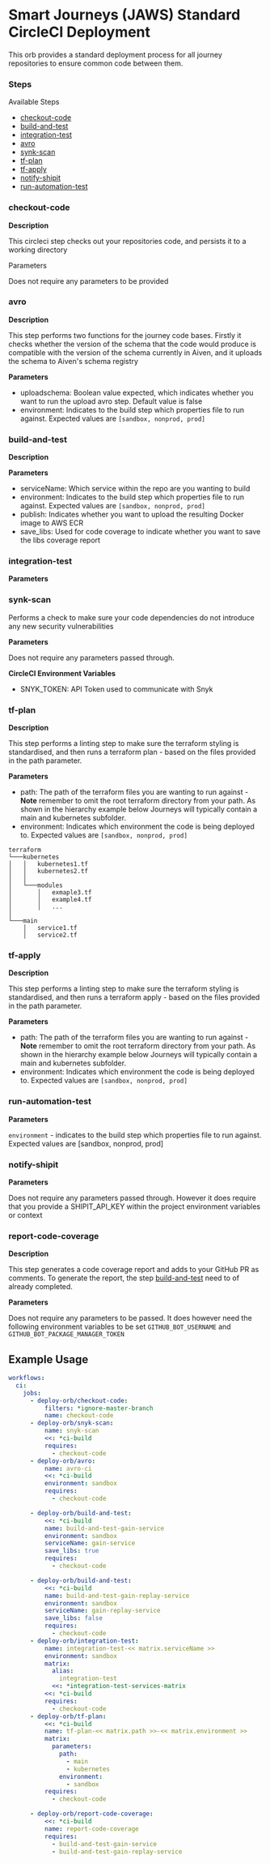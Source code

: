# Smart Journeys (JAWS) Standard CircleCI Deployment

This orb provides a standard deployment process for all journey repositories to ensure common code between them.

### Steps

Available Steps
* [checkout-code](#checkout-code)
* [build-and-test](#build-and-test)
* [integration-test](#integration-test)
* [avro](#avro)
* [synk-scan](#synk-scan)
* [tf-plan](#tf-plan)
* [tf-apply](#tf-apply)
* [notify-shipit](#notify-shipit)
* [run-automation-test](#run-automation-test)

### checkout-code

**Description**

This circleci step checks out your repositories code, and persists it to a working directory

Parameters

Does not require any parameters to be provided

### avro

**Description**

This step performs two functions for the journey code bases.  Firstly it checks whether the version of the schema that the code would produce is compatible with the version of the schema currently in Aiven, and it uploads the schema to Aiven's schema registry

**Parameters**

* uploadschema: Boolean value expected, which indicates whether you want to run the upload avro step.  Default value is false
* environment: Indicates to the build step which properties file to run against.  Expected values are `[sandbox, nonprod, prod]`

### build-and-test

**Description**

**Parameters**

* serviceName: Which service within the repo are you wanting to build
* environment: Indicates to the build step which properties file to run against.  Expected values are `[sandbox, nonprod, prod]`
* publish: Indicates whether you want to upload the resulting Docker image to AWS ECR
* save_libs: Used for code coverage to indicate whether you want to save the libs coverage report

### integration-test

**Parameters**

### synk-scan

Performs a check to make sure your code dependencies do not introduce any new security vulnerabilities 

**Parameters**

Does not require any parameters passed through.

**CircleCI Environment Variables**
* SNYK_TOKEN: API Token used to communicate with Snyk

### tf-plan
**Description**

This step performs a linting step to make sure the terraform styling is standardised, and then runs a terraform plan - based on the files provided in the path parameter.

**Parameters**
* path: The path of the terraform files you are wanting to run against - **Note** remember to omit the root terraform directory from your path.  As shown in the hierarchy example below Journeys will typically contain a main and kubernetes subfolder.
* environment: Indicates which environment the code is being deployed to.  Expected values are `[sandbox, nonprod, prod]`
```
terraform
└───kubernetes
│   │   kubernetes1.tf
│   │   kubernetes2.tf
│   │
│   └───modules
│       │   exmaple3.tf
│       │   example4.tf
│       │   ...
│   
└───main
    │   service1.tf
    │   service2.tf
```

### tf-apply

**Description**

This step performs a linting step to make sure the terraform styling is standardised, and then runs a terraform apply - based on the files provided in the path parameter.

**Parameters**
* path: The path of the terraform files you are wanting to run against - **Note** remember to omit the root terraform directory from your path.  As shown in the hierarchy example below Journeys will typically contain a main and kubernetes subfolder.
* environment: Indicates which environment the code is being deployed to.  Expected values are `[sandbox, nonprod, prod]`

### run-automation-test

**Parameters**

`environment` - indicates to the build step which properties file to run against.  Expected values are [sandbox, nonprod, prod]

### notify-shipit
**Parameters**

Does not require any parameters passed through.  However it does require that you provide a SHIPIT_API_KEY within the project environment variables or context

### report-code-coverage
**Description**

This step generates a code coverage report and adds to your GitHub PR as comments.  To generate the report, the step [build-and-test](#build-and-test) need to of already completed.
 
**Parameters**

Does not require any parameters to be passed.  It does however need the following environment variables to be set `GITHUB_BOT_USERNAME` and `GITHUB_BOT_PACKAGE_MANAGER_TOKEN`

## Example Usage
```yaml
workflows:
  ci:
    jobs:
      - deploy-orb/checkout-code:
          filters: *ignore-master-branch
          name: checkout-code
      - deploy-orb/snyk-scan:
          name: snyk-scan
          <<: *ci-build
          requires:
            - checkout-code
      - deploy-orb/avro:
          name: avro-ci
          <<: *ci-build
          environment: sandbox
          requires:
            - checkout-code

      - deploy-orb/build-and-test:
          <<: *ci-build
          name: build-and-test-gain-service
          environment: sandbox
          serviceName: gain-service
          save_libs: true
          requires:
            - checkout-code

      - deploy-orb/build-and-test:
          <<: *ci-build
          name: build-and-test-gain-replay-service
          environment: sandbox
          serviceName: gain-replay-service
          save_libs: false
          requires:
            - checkout-code
      - deploy-orb/integration-test:
          name: integration-test-<< matrix.serviceName >>
          environment: sandbox
          matrix:
            alias:
              integration-test
            <<: *integration-test-services-matrix
          <<: *ci-build
          requires:
            - checkout-code
      - deploy-orb/tf-plan:
          <<: *ci-build
          name: tf-plan-<< matrix.path >>-<< matrix.environment >>
          matrix:
            parameters:
              path:
                - main
                - kubernetes
              environment:
                - sandbox
          requires:
            - checkout-code

      - deploy-orb/report-code-coverage:
          <<: *ci-build
          name: report-code-coverage
          requires:
            - build-and-test-gain-service
            - build-and-test-gain-replay-service
```